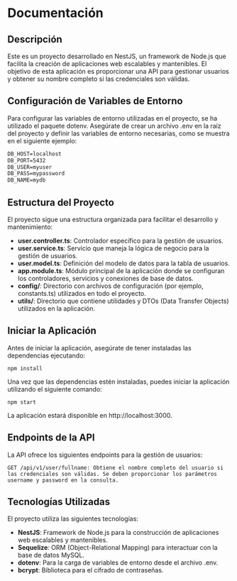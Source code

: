 # Documentación
## Descripción

Este es un proyecto desarrollado en NestJS, un framework de Node.js que facilita la creación de aplicaciones web escalables y mantenibles. El objetivo de esta aplicación es proporcionar una API para gestionar usuarios y obtener su nombre completo si las credenciales son válidas.

## Configuración de Variables de Entorno

Para configurar las variables de entorno utilizadas en el proyecto, se ha utilizado el paquete dotenv. Asegúrate de crear un archivo .env en la raíz del proyecto y definir las variables de entorno necesarias, como se muestra en el siguiente ejemplo:

```markdown
DB_HOST=localhost
DB_PORT=5432
DB_USER=myuser
DB_PASS=mypassword
DB_NAME=mydb
```

## Estructura del Proyecto

El proyecto sigue una estructura organizada para facilitar el desarrollo y mantenimiento:

  - **user.controller.ts**: Controlador específico para la gestión de usuarios.
  - **user.service.ts**: Servicio que maneja la lógica de negocio para la gestión de usuarios.
  - **user.model.ts**: Definición del modelo de datos para la tabla de usuarios.
  - **app.module.ts**: Módulo principal de la aplicación donde se configuran los controladores, servicios y conexiones de base de datos.
  - **config/**: Directorio con archivos de configuración (por ejemplo, constants.ts) utilizados en todo el proyecto.
  - **utils/**: Directorio que contiene utilidades y DTOs (Data Transfer Objects) utilizados en la aplicación.

## Iniciar la Aplicación

Antes de iniciar la aplicación, asegúrate de tener instaladas las dependencias ejecutando:

```console
npm install
```


Una vez que las dependencias estén instaladas, puedes iniciar la aplicación utilizando el siguiente comando:

```console
npm start
```

La aplicación estará disponible en http://localhost:3000.

## Endpoints de la API

La API ofrece los siguientes endpoints para la gestión de usuarios:

    GET /api/v1/user/fullname: Obtiene el nombre completo del usuario si las credenciales son válidas. Se deben proporcionar los parámetros username y password en la consulta.

## Tecnologías Utilizadas

El proyecto utiliza las siguientes tecnologías:

  - **NestJS**: Framework de Node.js para la construcción de aplicaciones web escalables y mantenibles.
  - **Sequelize**: ORM (Object-Relational Mapping) para interactuar con la base de datos MySQL.
  - **dotenv**: Para la carga de variables de entorno desde el archivo .env.
  - **bcrypt**: Biblioteca para el cifrado de contraseñas.